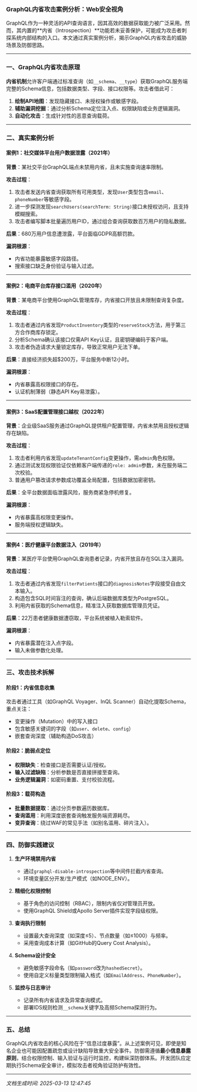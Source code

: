 

### GraphQL内省攻击案例分析：Web安全视角

GraphQL作为一种灵活的API查询语言，因其高效的数据获取能力被广泛采用。然而，其内置的**内省（Introspection）**功能若未妥善保护，可能成为攻击者刺探系统内部结构的入口。本文通过真实案例分析，揭示GraphQL内省攻击的威胁场景及防御思路。

---

### 一、GraphQL内省攻击原理

**内省机制**允许客户端通过标准查询（如`__schema`、`__type`）获取GraphQL服务端完整的Schema信息，包括数据类型、字段、接口权限等。攻击者借此可：

1. **绘制API地图**：发现隐藏接口、未授权操作或敏感字段。
2. **辅助漏洞挖掘**：通过分析Schema定位注入点、权限缺陷或业务逻辑漏洞。
3. **自动化攻击**：生成针对性的恶意查询载荷。

---

### 二、真实案例分析

#### 案例1：社交媒体平台用户数据泄露（2021年）

**背景**：某社交平台GraphQL端点未禁用内省，且未实施查询速率限制。

**攻击过程**：
1. 攻击者发送内省查询获取所有可用类型，发现`User`类型包含`email`、`phoneNumber`等敏感字段。
2. 进一步探测发现`searchUsers(searchTerm: String)`接口未授权访问，且支持模糊搜索。
3. 攻击者编写脚本批量遍历用户ID，通过组合查询获取数百万用户的隐私数据。

**后果**：680万用户信息遭泄露，平台面临GDPR高额罚款。

**漏洞根源**：
- 内省功能暴露敏感字段路径。
- 搜索接口缺乏身份验证与输入过滤。

---

#### 案例2：电商平台库存接口滥用（2020年）

**背景**：某电商平台使用GraphQL管理库存，内省接口开放且未限制查询复杂度。

**攻击过程**：
1. 攻击者通过内省发现`ProductInventory`类型的`reserveStock`方法，用于第三方合作商库存锁定。
2. 分析Schema确认该接口仅需API Key认证，且密钥硬编码于客户端。
3. 攻击者伪造请求大量锁定库存，导致正常用户无法下单。

**后果**：直接经济损失超$200万，平台服务中断12小时。

**漏洞根源**：
- 内省暴露高权限接口的存在。
- 认证机制薄弱（静态API Key易泄露）。

---

#### 案例3：SaaS配置管理接口越权（2022年）

**背景**：企业级SaaS服务通过GraphQL提供租户配置管理，内省未禁用且授权逻辑存在缺陷。

**攻击过程**：
1. 攻击者利用内省发现`updateTenantConfig`变更操作，需`admin`角色权限。
2. 通过测试发现权限验证仅依赖客户端传递的`role: admin`参数，未在服务端二次校验。
3. 普通用户篡改请求参数成功覆盖全局配置，包括数据加密密钥。

**后果**：全平台数据面临泄露风险，服务商紧急停机修复。

**漏洞根源**：
- 内省暴露高权限变更操作。
- 服务端授权逻辑缺失。

---

#### 案例4：医疗健康平台数据注入（2019年）

**背景**：某医疗平台使用GraphQL查询患者记录，内省开放且存在SQL注入漏洞。

**攻击过程**：
1. 攻击者通过内省发现`filterPatients`接口的`diagnosisNotes`字段接受自由文本输入。
2. 构造包含SQL时间盲注的查询，确认后端数据库类型为PostgreSQL。
3. 利用内省获取的Schema信息，精准注入获取数据库管理员凭证。

**后果**：22万患者健康数据遭窃取，平台系统被植入勒索软件。

**漏洞根源**：
- 内省暴露潜在注入点字段。
- 输入未做参数化处理。

---

### 三、攻击技术拆解

#### 阶段1：内省信息收集
攻击者通过工具（如GraphQL Voyager、InQL Scanner）自动化提取Schema，重点关注：
- 变更操作（Mutation）中的写入接口
- 包含敏感关键词的字段（如`user`、`delete`、`config`）
- 嵌套查询深度（辅助构造DoS攻击）

#### 阶段2：脆弱点定位
- **权限缺失**：检查接口是否需要认证/授权。
- **输入过滤缺陷**：分析参数是否直接拼接至查询。
- **业务逻辑漏洞**：如密码重置、支付校验流程。

#### 阶段3：载荷构造
- **批量数据提取**：通过分页参数遍历数据库。
- **查询滥用**：利用深度嵌套查询触发服务端资源耗尽。
- **变异查询**：绕过WAF的常见手法（如别名滥用、碎片注入）。

---

### 四、防御实践建议

1. **生产环境禁用内省**
   - 通过`graphql-disable-introspection`等中间件拦截内省查询。
   - 环境变量区分开发/生产模式（如NODE_ENV）。

2. **精细化权限控制**
   - 基于角色的访问控制（RBAC），限制内省仅对管理员开放。
   - 使用GraphQL Shield或Apollo Server插件实现字段级权限。

3. **查询执行限制**
   - 设置最大查询深度（如深度≤5）、节点数量（如≤1000）与频率。
   - 采用查询成本计算（如GitHub的Query Cost Analysis）。

4. **Schema设计安全**
   - 避免敏感字段命名（如`password`改为`hashedSecret`）。
   - 使用自定义标量类型限制输入格式（如`EmailAddress`、`PhoneNumber`）。

5. **监控与日志审计**
   - 记录所有内省请求及异常查询模式。
   - 部署IDS规则检测`__schema`关键字及高频Schema探测行为。

---

### 五、总结

GraphQL内省攻击的核心风险在于“信息过度暴露”。从上述案例可见，即使是知名企业也可能因配置疏忽或设计缺陷导致重大安全事件。防御需遵循**最小信息暴露原则**，结合权限控制、输入验证与运行时监控，构建纵深防御体系。开发团队应定期执行Schema安全审计，模拟攻击者视角验证防护有效性。

---

*文档生成时间: 2025-03-13 12:47:45*












